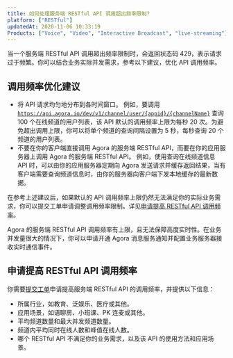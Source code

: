 ```yaml
---
title: 如何处理服务端 RESTful API 调用超出频率限制?
platform: ["RESTful"]
updatedAt: 2020-11-06 10:33:19
Products: ["Voice", "Video", "Interactive Broadcast", "live-streaming"]
---
```


当一个服务端 RESTful API 调用超出频率限制时，会返回状态码 429，表示请求过于频繁。你可以结合业务实际并发需求，参考以下建议，优化 API 调用频率。

## 调用频率优化建议

- 将 API 请求均匀地分布到各时间窗口。
  例如，要调用 [`https://api.agora.io/dev/v1/channel/user/{appid}/{channelName}`](https://docs.agora.io/cn/rtc/restfulapi/#/%E6%9F%A5%E8%AF%A2%E5%9C%A8%E7%BA%BF%E9%A2%91%E9%81%93%E4%BF%A1%E6%81%AF/userList) 查询 100 个在线频道的用户列表，该 API 默认的调用频率上限为每秒 20 次。为避免超出调用上限，你可以将单个频道的查询间隔设置为 5 秒，每秒查询 20 个频道的用户列表。
- 不要在你的客户端直接调用 Agora 的服务端 RESTful API，而要在你的应用服务器上调用 Agora 的服务端 RESTful API。
  例如，使用查询在线频道信息 API 时，可以由你的应用服务器定期向 Agora 发送请求并缓存返回结果，当有客户端需要查询频道信息时，由你的服务器向客户端下发本地缓存的最新数据。

在参考上述建议后，如果默认的 API 调用频率上限仍然无法满足你的实际业务需求，你可以提交工单申请调整调用频率限制。详见<a href="#raiselimit">申请提高 RESTful API 调用频率</a>。

<div class="alert note">Agora 的服务端 RESTful API 调用频率有上限，且无法保障高度实时性。在业务并发量很大的情况下，你可以申请开通 <a href="https://docs-preview.agoralab.co/cn/Agora%20Platform/ncs">Agora 消息服务通知</a >并配置业务服务器接收<a href="https://docs-preview.agoralab.co/cn/Agora%20Platform/rtc_eventtype?platform=All%20Platforms#实时通信">实时通信事件</a >。</div>

## 申请提高 RESTful API 调用频率<a name="raiselimit"></a>

你需要[提交工单](https://agora-ticket.agora.io/)申请提高服务端 RESTful API 的调用频率，并提供以下信息：

- 所属行业，如教育、泛娱乐、医疗或其他。
- 应用场景，如语聊房、小班课、PK 连麦或其他。
- 平均频道数量和最大并发频道数量。
- 频道内平均同时在线人数和峰值在线人数。
- 哪个 RESTful API 不满足你的业务需求，以及该 API 的使用方法和应用场景。
